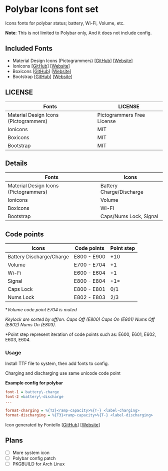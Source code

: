# Polybar Icons font set
Icons fonts for polybar status; battery, Wi-Fi, Volume, etc.

**Note**: This is not limited to Polybar only, And it does not include config.

## Included Fonts
- Material Design Icons (Pictogrammers) [[GitHub](https://github.com/Templarian/MaterialDesign)] [[Website](https://pictogrammers.com/library/mdi/)]
- Ionicons [[GitHub](https://github.com/ionic-team/ionicons)] [[Website](https://ionic.io/ionicons/)]
- Boxicons [[GitHub](https://github.com/atisawd/boxicons)] [[Website](https://boxicons.com/)]
- Bootstrap [[GitHub](https://github.com/twbs/icons)] [[Website](https://icons.getbootstrap.com/)]

## LICENSE

| Fonts                                 | LICENSE                    |
|---------------------------------------|----------------------------|
| Material Design Icons (Pictogrammers) | Pictogrammers Free License |
| Ionicons                              | MIT                        |
| Boxicons                              | MIT                        |
| Bootstrap                             | MIT                        |

## Details

| Fonts                                 | Icons                      |
|---------------------------------------|----------------------------|
| Material Design Icons (Pictogrammers) | Battery Charge/Discharge   |
| Ionicons                              | Volume                     |
| Boxicons                              | Wi-Fi                      |
| Bootstrap                             | Caps/Nums Lock, Signal     |

## Code points

| Icons                                 | Code points | Point step   |
|---------------------------------------|-------------|--------------|
| Battery Discharge/Charge              | E800 - E900 | +10          |
| Volume                                | E700 - E704 | +1           |
| Wi-Fi                                 | E600 - E604 | +1           |
| Signal                                | E800 - E804 | +1*          |
| Caps Lock                             | E800 - E801 | 0/1          | 
| Nums Lock                             | E802 - E803 | 2/3          |

**Volume code point E704 is muted*

*Keylock are sorted by off/on. Caps Off (E800) Caps On (E801) Nums Off (E802) Nums On (E803).*

*Point step represent iteration of code points such as: E600, E601, E602, E603, E604.

### Usage

Install TTF file to system, then add fonts to config.

Charging and discharging use same unicode code point

**Example config for polybar**

```ini
font-1 = battery\-charge
font-2 =battery\-discharge
...

format-charging = %{T2}<ramp-capacity>%{T-} <label-charging>
format-discharging = %{T3}<ramp-capacity>%{T-} <label-discharging>
```


Icon generated by Fontello [[GitHub](https://github.com/fontello/fontello)] [[Website](https://fontello.com/)]

## Plans
 - [ ] More system icon
 - [ ] Polybar config patch
 - [ ] PKGBUILD for Arch Linux
